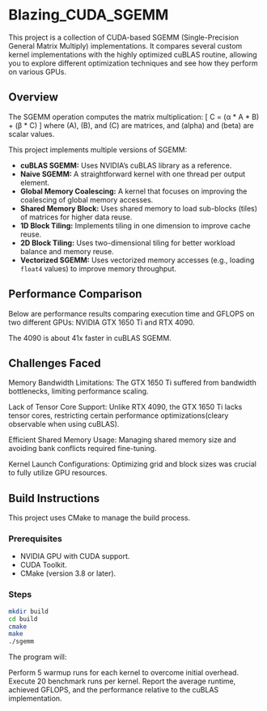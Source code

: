 # Blazing_CUDA_SGEMM

This project is a collection of CUDA-based SGEMM (Single-Precision General Matrix Multiply) implementations. It compares several custom kernel implementations with the highly optimized cuBLAS routine, allowing you to explore different optimization techniques and see how they perform on various GPUs.

## Overview

The SGEMM operation computes the matrix multiplication:
\[
C = (α * A * B) + (β * C)
\]
where \(A\), \(B\), and \(C\) are matrices, and \(alpha\) and \(beta\) are scalar values.

This project implements multiple versions of SGEMM:
- **cuBLAS SGEMM:** Uses NVIDIA’s cuBLAS library as a reference.
- **Naive SGEMM:** A straightforward kernel with one thread per output element.
- **Global Memory Coalescing:** A kernel that focuses on improving the coalescing of global memory accesses.
- **Shared Memory Block:** Uses shared memory to load sub-blocks (tiles) of matrices for higher data reuse.
- **1D Block Tiling:** Implements tiling in one dimension to improve cache reuse.
- **2D Block Tiling:** Uses two-dimensional tiling for better workload balance and memory reuse.
- **Vectorized SGEMM:** Uses vectorized memory accesses (e.g., loading `float4` values) to improve memory throughput.

## Performance Comparison

Below are performance results comparing execution time and GFLOPS on two different GPUs: NVIDIA GTX 1650 Ti and RTX 4090.



The 4090 is about 41x faster in cuBLAS SGEMM.

## Challenges Faced

Memory Bandwidth Limitations: The GTX 1650 Ti suffered from bandwidth bottlenecks, limiting performance scaling.

Lack of Tensor Core Support: Unlike RTX 4090, the GTX 1650 Ti lacks tensor cores, restricting certain performance optimizations(cleary observable when using cuBLAS).

Efficient Shared Memory Usage: Managing shared memory size and avoiding bank conflicts required fine-tuning.

Kernel Launch Configurations: Optimizing grid and block sizes was crucial to fully utilize GPU resources.

## Build Instructions

This project uses CMake to manage the build process.

### Prerequisites

- NVIDIA GPU with CUDA support.
- CUDA Toolkit.
- CMake (version 3.8 or later).

### Steps

   ```bash
   mkdir build
   cd build
   cmake
   make
   ./sgemm
   ```

The program will:

Perform 5 warmup runs for each kernel to overcome initial overhead.
Execute 20 benchmark runs per kernel.
Report the average runtime, achieved GFLOPS, and the performance relative to the cuBLAS implementation.
